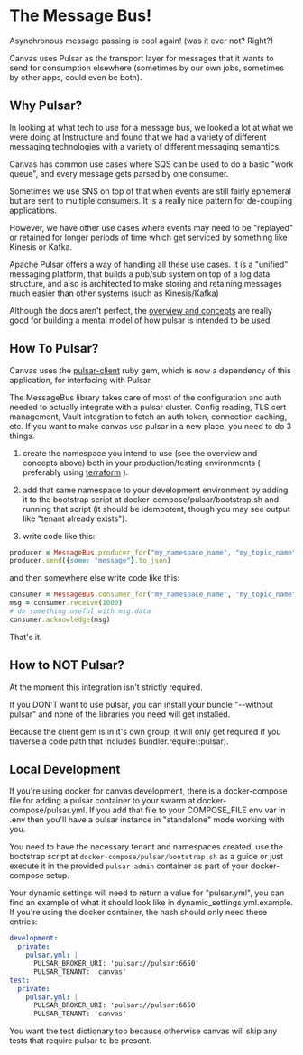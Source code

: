 # The Message Bus!

Asynchronous message passing is cool again! (was it ever not? Right?)

Canvas uses Pulsar as the transport layer for messages that it wants to send
for consumption elsewhere (sometimes by our own jobs, sometimes by other apps,
could even be both).

## Why Pulsar?

In looking at what tech to use for a message bus, we looked a lot at what we were doing at Instructure and found that we had a variety of different messaging technologies with a variety of different messaging semantics.

Canvas has common use cases where SQS can be used to do a basic "work queue", and every message gets parsed by one consumer.

Sometimes we use SNS on top of that when events are still fairly ephemeral but are sent to multiple consumers. It is a really nice pattern for de-coupling applications.

However, we have other use cases where events may need to be "replayed" or retained for longer periods of time which get serviced by something like Kinesis or Kafka.

Apache Pulsar offers a way of handling all these use cases. It is a "unified" messaging platform, that builds a pub/sub system on top of a log data structure, and also is architected to make storing and retaining messages much easier than other systems (such as Kinesis/Kafka)

Although the docs aren't perfect, the [overview and concepts](https://pulsar.apache.org/docs/en/concepts-overview/) are
really good for building a mental model of how pulsar is intended to be used.

## How To Pulsar?

Canvas uses the [pulsar-client](https://github.com/instructure/pulsar-client-ruby) ruby gem, which is now
a dependency of this application, for interfacing with Pulsar.

The MessageBus library takes care of most of the configuration and auth needed to
actually integrate with a pulsar cluster.   Config reading, TLS cert management,
Vault integration to fetch an auth token, connection caching, etc.  If you
want to make canvas use pulsar in a new place, you need to do 3 things.

1) create the namespace you intend to use (see the overview and concepts above)
both in your production/testing environments ( preferably using [terraform](https://github.com/streamnative/terraform-provider-pulsar) ).

2) add that same namespace to your development environment by adding it
to the bootstrap script at docker-compose/pulsar/bootstrap.sh and
running that script (it should be idempotent, though you may
see output like "tenant already exists").

3) write code like this:

```ruby
producer = MessageBus.producer_for("my_namespace_name", "my_topic_name")
producer.send({some: "message"}.to_json)
```

and then somewhere else write code like this:

```ruby
consumer = MessageBus.consumer_for("my_namespace_name", "my_topic_name", "my_subscription_name")
msg = consumer.receive(1000)
# do something useful with msg.data
consumer.acknowledge(msg)
```

That's it.

## How to NOT Pulsar?

At the moment this integration isn't strictly required.

If you DON'T want to use pulsar, you can install your bundle "--without pulsar"
and none of the libraries you need will get installed.

Because the client gem is in it's own group, it will only get
required if you traverse a code path that includes
Bundler.require(:pulsar).

## Local Development

If you're using docker for canvas development, there is a docker-compose file for adding
a pulsar container to your swarm at docker-compose/pulsar.yml.  If you
add that file to your COMPOSE_FILE env var in .env then you'll have a
pulsar instance in "standalone" mode working with you.

You need to have the necessary tenant and namespaces created,
use the bootstrap script at `docker-compose/pulsar/bootstrap.sh`
as a guide or just execute it in the provided `pulsar-admin` container
as part of your docker-compose setup.

Your dynamic settings will need to return a value for
"pulsar.yml", you can find an example of what it should look like
in dynamic_settings.yml.example.  If you're using the docker container,
the hash should only need these entries:
```yml
development:
  private:
    pulsar.yml: |
      PULSAR_BROKER_URI: 'pulsar://pulsar:6650'
      PULSAR_TENANT: 'canvas'
test:
  private:
    pulsar.yml: |
      PULSAR_BROKER_URI: 'pulsar://pulsar:6650'
      PULSAR_TENANT: 'canvas'
```
You want the test dictionary too because otherwise canvas will skip any tests
that require pulsar to be present.

